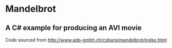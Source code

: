 # Mandelbrot

## A C# example for producing an AVI movie

Code sourced from http://www.adp-gmbh.ch/csharp/mandelbrot/index.html
